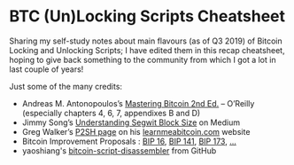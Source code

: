 # BTC (Un)Locking Scripts Cheatsheet

Sharing my self-study notes about main flavours (as of Q3 2019) of Bitcoin Locking and Unlocking Scripts; I have edited them in this recap cheatsheet, hoping to give back something to the community from which I got a lot in last couple of years! 

Just some of the many credits:
- Andreas M. Antonopoulos’s <a href="https://bitcoinbook.info/" target="blank">Mastering Bitcoin 2nd Ed.</a> – O’Reilly (especially chapters 4, 6, 7, appendixes B and D)
- Jimmy Song’s [Understanding Segwit Block Size](https://medium.com/@jimmysong/understanding-segwit-block-size-fd901b87c9d4) on Medium
- Greg Walker’s [P2SH page](https://learnmeabitcoin.com/glossary/p2sh) on his [learnmeabitcoin.com](https://learnmeabitcoin.com) website
- Bitcoin Improvement Proposals : [BIP 16](https://github.com/bitcoin/bips/blob/master/bip-0016.mediawiki), [BIP 141](https://github.com/bitcoin/bips/blob/master/bip-0141.mediawiki), [BIP 173](https://github.com/bitcoin/bips/blob/master/bip-0173.mediawiki), [...](https://github.com/bitcoin/bips)
- yaoshiang's [bitcoin-script-disassembler](https://github.com/yaoshiang/bitcoin-script-disassembler) from GitHub
